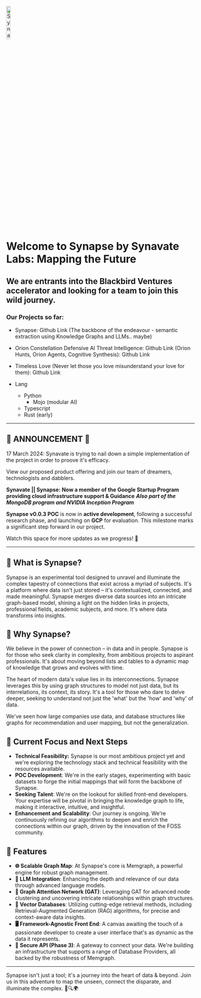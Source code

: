 <img src="/Users/nullzero/Documents/repos/gitlab.com/synavate/synavate-public/docs/assets/synapse_iconWhite_190324.png" width="15%" alt="Synapse Logo">

# Welcome to Synapse by Synavate Labs: Mapping the Future

## We are entrants into the Blackbird Ventures accelerator and looking for a team to join this wild journey.

### Our Projects so far:

- Synapse: Github Link (The backbone of the endeavour - semantic extraction using Knowledge Graphs and LLMs.. maybe)
- Orion Constellation Defensive AI Threat Intelligence: Github Link (Orion Hunts, Orion Agents, Cognitive Synthesis): Github Link
- Timeless Love (Never let those you love misunderstand your love for them): Github Link

- Lang
  - Python
    - Mojo (modular AI)
  - Typescript
  - Rust (early)
  

---

## 📣 **ANNOUNCEMENT** 📣

17 March 2024: Synavate is trying to nail down a simple implementation of the project in order to proove it's efficacy.

View our proposed product offering and join our team of dreamers, technologists and dabblers.

**Synavate || Synapse: Now a member of the Google Startup Program providing cloud infrastructure support & Guidance**
                       ***Also part of the MongoDB program and NVIDIA Inception Program***

**Synapse v0.0.3 POC** is now in **active development**, following a successful research phase, and launching on **GCP** for evaluation.
This milestone marks a significant step forward in our project.

Watch this space for more updates as we progress! 🚀

---

## 🧬 What is Synapse?

Synapse is an experimental tool designed to unravel and illuminate the complex tapestry of connections that exist across a myriad of subjects. It's a platform where data isn't just stored – it's contextualized, connected, and made meaningful. Synapse merges diverse data sources into an intricate graph-based model, shining a light on the hidden links in projects, professional fields, academic subjects, and more. It's where data transforms into insights.

## 🌟 Why Synapse?

We believe in the power of connection – in data and in people. Synapse is for those who seek clarity in complexity, from ambitious projects to aspirant professionals. It's about moving beyond lists and tables to a dynamic map of knowledge that grows and evolves with time.

The heart of modern data's value lies in its interconnections. Synapse leverages this by using graph structures to model not just data, but its interrelations, its context, its story. It's a tool for those who dare to delve deeper, seeking to understand not just the 'what' but the 'how' and 'why' of data.

We've seen how large companies use data, and database structures like graphs for recommendation and user mapping, but not the generalization.

## 🔭 Current Focus and Next Steps

- **Technical Feasibility:** Synapse is our most ambitious project yet and we're exploring the technology stack and technical feasibility with the resources available.
- **POC Development**: We're in the early stages, experimenting with basic datasets to forge the initial mappings that will form the backbone of Synapse.
- **Seeking Talent**: We're on the lookout for skilled front-end developers. Your expertise will be pivotal in bringing the knowledge graph to life, making it interactive, intuitive, and insightful.
- **Enhancement and Scalability**: Our journey is ongoing. We're continuously refining our algorithms to deepen and enrich the connections within our graph, driven by the innovation of the FOSS community.

## 🚀 Features

- **🌐 Scalable Graph Map**: At Synapse's core is Memgraph, a powerful engine for robust graph management.
- **🧠 LLM Integration**: Enhancing the depth and relevance of our data through advanced language models.
- **🌌 Graph Attention Network (GAT)**: Leveraging GAT for advanced node clustering and uncovering intricate relationships within graph structures.
- **🚀 Vector Databases**: Utilizing cutting-edge retrieval methods, including Retrieval-Augmented Generation (RAG) algorithms, for precise and context-aware data insights.
- **🖥️ Framework-Agnostic Front End**: A canvas awaiting the touch of a passionate developer to create a user interface that's as dynamic as the data it represents.
- **🔗 Secure API (Phase 3)**: A gateway to connect your data. We're building an infrastructure that supports a range of Database Providers, all backed by the robustness of Memgraph.

---

Synapse isn't just a tool; it's a journey into the heart of data & beyond. Join us in this adventure to map the unseen, connect the disparate, and illuminate the complex. 🌌🔍🌍
